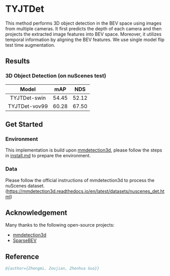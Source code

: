 # TYJTDet
This method performs 3D object detection in the BEV space using images from multiple cameras. It first predicts the depth of each camera and then projects the extracted image features into BEV space. Moreover, it utilizes temporal information by aligning the BEV features. We use single model flip test time augmentation.

## Results
### 3D Object Detection (on nuScenes test)

|   Model   | mAP  | NDS  |
| :-------: | :--: | :--: |
| TYJTDet-swin |54.45 | 52.12 |
| TYJTDet-vov99|60.28 | 67.50 |


## Get Started

### Environment
This implementation is build upon [mmdetection3d](https://github.com/open-mmlab/mmdetection3d), please follow the steps in [install.md](./docs/install.md) to prepare the environment.

### Data
Please follow the official instructions of mmdetection3d to process the nuScenes dataset.(https://mmdetection3d.readthedocs.io/en/latest/datasets/nuscenes_det.html)


## Acknowledgement
Many thanks to the following open-source projects:
* [mmdetection3d](https://github.com/open-mmlab/mmdetection3d)
*  [SparseBEV](https://github.com/MCG-NJU/SparseBEV)

## Reference

```bibtex
@{author={Zhengmi, Zoujian, Zhenhua Guo}}
```

